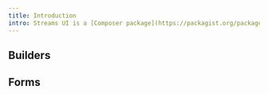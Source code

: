 ```yaml
---
title: Introduction
intro: Streams UI is a [Composer package](https://packagist.org/packages/anomaly/streams-platform) that serves as the official UI for Streams.
---
```


## Builders

## Forms
